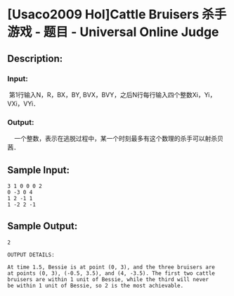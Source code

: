 # [Usaco2009 Hol]Cattle Bruisers 杀手游戏 - 题目 - Universal Online Judge

## Description: 



### Input: 

 第1行输入N，R，BX，BY, BVX，BVY，之后N行每行输入四个整数Xi，Yi，VXi，VYi．

### Output: 





    一个整数，表示在逃脱过程中，某一个时刻最多有这个数理的杀手可以射杀贝茜．


## Sample Input: 
```
3 1 0 0 0 2
0 -3 0 4
1 2 -1 1
1 -2 2 -1
```

## Sample Output: 
```
2

OUTPUT DETAILS:

At time 1.5, Bessie is at point (0, 3), and the three bruisers are
at points (0, 3), (-0.5, 3.5), and (4, -3.5). The first two cattle
bruisers are within 1 unit of Bessie, while the third will never
be within 1 unit of Bessie, so 2 is the most achievable.
```
